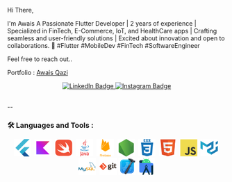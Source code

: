 Hi There,

I'm Awais A Passionate Flutter Developer | 2 years of experience | Specialized in FinTech, E-Commerce, IoT, and HealthCare apps | Crafting seamless and user-friendly solutions | Excited about innovation and open to collaborations. 🚀 #Flutter #MobileDev #FinTech #SoftwareEngineer

Feel free to reach out..

Portfolio : <a href="https://awaisqazii.github.io/"> Awais Qazi </a> 

<div id="badges" align="center">
  <a href="https://www.linkedin.com/in/awais-qazi-76469723a/">
    <img src="https://img.shields.io/badge/LinkedIn-blue?style=for-the-badge&logo=linkedin&logoColor=white" alt="LinkedIn Badge"/>
  </a>
  <a href="https://www.instagram.com/officialawais/">
    <img src="https://img.shields.io/badge/Instagram-DD2A7B?style=for-the-badge&logo=instagram&logoColor=white" alt="Instagram Badge"/>
  </a>

</div>
<div align="center"><img src="https://komarev.com/ghpvc/?username=AwaisQazii&style=flat-square&color=blue" alt="" align="center"/></div>

--
### :hammer_and_wrench: Languages and Tools :
<div align="center">
  <img src="https://github.com/devicons/devicon/blob/master/icons/flutter/flutter-original.svg" title="Flutter" alt="Flutter" width="40" height="40"/>&nbsp;
    <img src="https://github.com/devicons/devicon/blob/master/icons/kotlin/kotlin-original.svg" title="Android Studio" **alt="Android Studio" width="40" height="40"/>&nbsp;
    <img src="https://github.com/devicons/devicon/blob/master/icons/swift/swift-original.svg" title="Android Studio" **alt="Android Studio" width="40" height="40"/>&nbsp;
  <img src="https://github.com/devicons/devicon/blob/master/icons/java/java-original-wordmark.svg" title="Java" alt="Java" width="40" height="40"/>&nbsp;
  <img src="https://github.com/devicons/devicon/blob/master/icons/firebase/firebase-plain-wordmark.svg" title="Firebase" alt="Firebase" width="40" height="40"/>&nbsp;
  <img src="https://github.com/devicons/devicon/blob/master/icons/nodejs/nodejs-original.svg" title="Node JS" alt="Node JS" width="40" height="40"/>&nbsp;
  <img src="https://github.com/devicons/devicon/blob/master/icons/css3/css3-plain-wordmark.svg"  title="CSS3" alt="CSS" width="40" height="40"/>&nbsp;
  <img src="https://github.com/devicons/devicon/blob/master/icons/html5/html5-original.svg" title="HTML5" alt="HTML" width="40" height="40"/>&nbsp;
  <img src="https://github.com/devicons/devicon/blob/master/icons/javascript/javascript-original.svg" title="JavaScript" alt="JavaScript" width="40" height="40"/>&nbsp;
  <img src="https://github.com/devicons/devicon/blob/master/icons/materialui/materialui-original.svg" title="Material UI" alt="Material UI" width="40" height="40"/>&nbsp;
  <img src="https://github.com/devicons/devicon/blob/master/icons/mysql/mysql-original-wordmark.svg" title="MySQL"  alt="MySQL" width="40" height="40"/>&nbsp;
  <img src="https://github.com/devicons/devicon/blob/master/icons/git/git-original-wordmark.svg" title="Git" **alt="Git" width="40" height="40"/>
  <img src="https://github.com/devicons/devicon/blob/master/icons/xcode/xcode-original.svg" title="XCode" **alt="XCode" width="40" height="40"/>
  <img src="https://github.com/devicons/devicon/blob/master/icons/androidstudio/androidstudio-original.svg" title="Android Studio" **alt="Android Studio" width="40" height="40"/>

  
  
  
</div>

